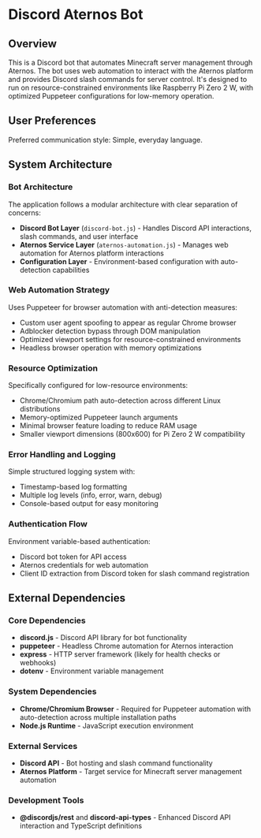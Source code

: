 # Discord Aternos Bot

## Overview

This is a Discord bot that automates Minecraft server management through Aternos. The bot uses web automation to interact with the Aternos platform and provides Discord slash commands for server control. It's designed to run on resource-constrained environments like Raspberry Pi Zero 2 W, with optimized Puppeteer configurations for low-memory operation.

## User Preferences

Preferred communication style: Simple, everyday language.

## System Architecture

### Bot Architecture
The application follows a modular architecture with clear separation of concerns:

- **Discord Bot Layer** (`discord-bot.js`) - Handles Discord API interactions, slash commands, and user interface
- **Aternos Service Layer** (`aternos-automation.js`) - Manages web automation for Aternos platform interactions
- **Configuration Layer** - Environment-based configuration with auto-detection capabilities

### Web Automation Strategy
Uses Puppeteer for browser automation with anti-detection measures:
- Custom user agent spoofing to appear as regular Chrome browser
- Adblocker detection bypass through DOM manipulation
- Optimized viewport settings for resource-constrained environments
- Headless browser operation with memory optimizations

### Resource Optimization
Specifically configured for low-resource environments:
- Chrome/Chromium path auto-detection across different Linux distributions
- Memory-optimized Puppeteer launch arguments
- Minimal browser feature loading to reduce RAM usage
- Smaller viewport dimensions (800x600) for Pi Zero 2 W compatibility

### Error Handling and Logging
Simple structured logging system with:
- Timestamp-based log formatting
- Multiple log levels (info, error, warn, debug)
- Console-based output for easy monitoring

### Authentication Flow
Environment variable-based authentication:
- Discord bot token for API access
- Aternos credentials for web automation
- Client ID extraction from Discord token for slash command registration

## External Dependencies

### Core Dependencies
- **discord.js** - Discord API library for bot functionality
- **puppeteer** - Headless Chrome automation for Aternos interaction
- **express** - HTTP server framework (likely for health checks or webhooks)
- **dotenv** - Environment variable management

### System Dependencies
- **Chrome/Chromium Browser** - Required for Puppeteer automation with auto-detection across multiple installation paths
- **Node.js Runtime** - JavaScript execution environment

### External Services
- **Discord API** - Bot hosting and slash command functionality
- **Aternos Platform** - Target service for Minecraft server management automation

### Development Tools
- **@discordjs/rest** and **discord-api-types** - Enhanced Discord API interaction and TypeScript definitions